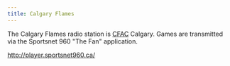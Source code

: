 ```yaml
---
title: Calgary Flames
---
```

The Calgary Flames radio station is [CFAC] Calgary. Games are transmitted
via the Sportsnet 960 "The Fan" application.

[CFAC]:http:../../radio/am-broadcast/cfac/

http://player.sportsnet960.ca/
